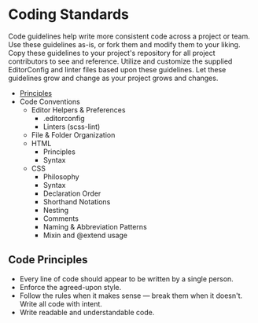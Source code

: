 # Coding Standards
Code guidelines  help write more consistent code across a project or team. 
Use these guidelines as-is, or fork them and modify them to your liking.
Copy these guidelines to your project's repository for all project contributors to see and reference. Utilize and customize the supplied EditorConfig and linter files based upon these guidelines.
Let these guidelines grow and change as your project grows and changes.

* [Principles](#principles)
* Code Conventions
  * Editor Helpers & Preferences
    * .editorconfig
    * Linters (scss-lint)
  * File & Folder Organization
  * HTML
    * Principles
    * Syntax
  * CSS
    * Philosophy
    * Syntax
    * Declaration Order
    * Shorthand Notations
    * Nesting
    * Comments
    * Naming & Abbreviation Patterns
    * Mixin and @extend usage
  

<a name="principles"></a>
## Code Principles
* Every line of code should appear to be written by a single person.
* Enforce the agreed-upon style. 
* Follow the rules when it makes sense — break them when it doesn't. Write all code with intent.
* Write readable and understandable code.



